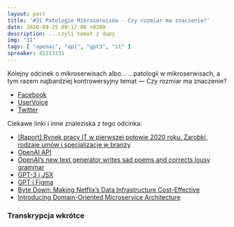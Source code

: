 ```yaml
---
layout: post
title: '#31 Patologie Mikroserwisów - Czy rozmiar ma znaczenie?'
date: 2020-09-25 09:17:00 +0200
description: ...czyli temat z dupy
img: "31"
tags: [ "openai", "api", "gpt3", "it" ]
spreaker: 41113331
---
```

Kolejny odcinek o mikroserwisach albo… …patologii w mikroserwisach, a tym razem najbardziej kontrowersyjny temat — Czy rozmiar ma znaczenie?

- [Facebook](https://www.facebook.com/patoarchitekci/)
- [UserVoice](https://github.com/patoarchitekci/uservoice/issues)
- [Twitter](https://twitter.com/patoarchitekci)

Ciekawe linki i inne znaleziska z tego odcinka:

- [[Raport] Rynek pracy IT w pierwszej połowie 2020 roku. Zarobki, rodzaje umów i specjalizacje w branży](https://nofluffjobs.com/insights/raport-rynek-pracy-it-w-pierwszej-polowie-2020-roku-zarobki-rodzaje-umow-i-specjalizacje-w-branzy/)
- [OpenAI API](https://openai.com/blog/openai-api/)
- [OpenAI’s new text generator writes sad poems and corrects lousy grammar](https://thenextweb.com/neural/2020/05/29/openais-new-text-generator-writes-sad-poems-and-corrects-lousy-grammar/)
- [GPT-3 i JSX](https://twitter.com/sharifshameem/status/1282676454690451457)
- [GPT i Figma](https://twitter.com/jsngr/status/1284511080715362304)
- [Byte Down: Making Netflix’s Data Infrastructure Cost-Effective](https://netflixtechblog.com/byte-down-making-netflixs-data-infrastructure-cost-effective-fee7b3235032)
- [Introducing Domain-Oriented Microservice Architecture](https://eng.uber.com/microservice-architecture/)

### Transkrypcja wkrótce
